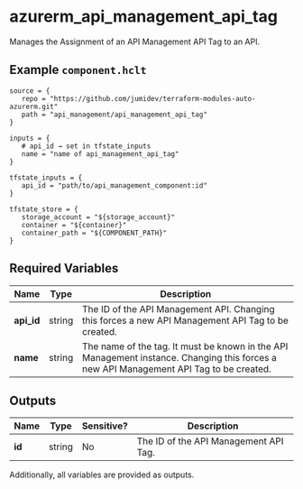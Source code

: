 # azurerm_api_management_api_tag

Manages the Assignment of an API Management API Tag to an API.

## Example `component.hclt`

```hcl
source = {
   repo = "https://github.com/jumidev/terraform-modules-auto-azurerm.git" 
   path = "api_management/api_management_api_tag" 
}

inputs = {
   # api_id → set in tfstate_inputs
   name = "name of api_management_api_tag" 
}

tfstate_inputs = {
   api_id = "path/to/api_management_component:id" 
}

tfstate_store = {
   storage_account = "${storage_account}" 
   container = "${container}" 
   container_path = "${COMPONENT_PATH}" 
}

```

## Required Variables

| Name | Type |  Description |
| ---- | --------- |  ----------- |
| **api_id** | string |  The ID of the API Management API. Changing this forces a new API Management API Tag to be created. | 
| **name** | string |  The name of the tag. It must be known in the API Management instance. Changing this forces a new API Management API Tag to be created. | 



## Outputs

| Name | Type | Sensitive? | Description |
| ---- | ---- | --------- | --------- |
| **id** | string | No  | The ID of the API Management API Tag. | 

Additionally, all variables are provided as outputs.
